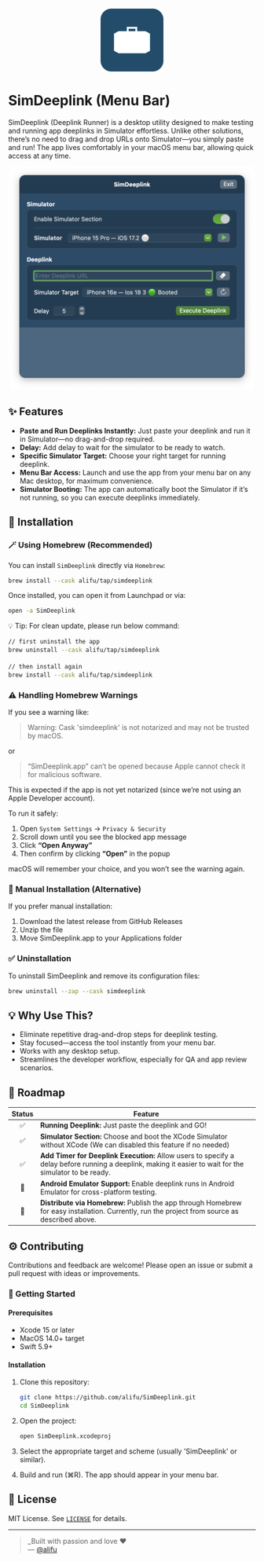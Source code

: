 <p align="center">
  <img src="./doc/main-icon.png" alt="icon" width="128"/>
</p>

# SimDeeplink (Menu Bar)

SimDeeplink (Deeplink Runner) is a desktop utility designed to make testing and running app deeplinks in Simulator effortless. Unlike other solutions, there’s no need to drag and drop URLs onto Simulator—you simply paste and run! The app lives comfortably in your macOS menu bar, allowing quick access at any time.

<p align="center">
  <img src="./doc/preview-app.png" alt="preview" width="500"/>
</p>

## ✨ Features

- **Paste and Run Deeplinks Instantly:** Just paste your deeplink and run it in Simulator—no drag-and-drop required.
- **Delay:** Add delay to wait for the simulator to be ready to watch.
- **Specific Simulator Target:** Choose your right target for running deeplink.
- **Menu Bar Access:** Launch and use the app from your menu bar on any Mac desktop, for maximum convenience.
- **Simulator Booting:** The app can automatically boot the Simulator if it’s not running, so you can execute deeplinks immediately.

## 🧭 Installation

### 🪄 Using Homebrew (Recommended)

You can install `SimDeeplink` directly via `Homebrew`:

  ```bash
  brew install --cask alifu/tap/simdeeplink
  ```

Once installed, you can open it from Launchpad or via:

  ```bash
  open -a SimDeeplink
  ```

💡 Tip: For clean update, please run below command:

  ```bash
  // first uninstall the app
  brew uninstall --cask alifu/tap/simdeeplink

  // then install again
  brew install --cask alifu/tap/simdeeplink 
  ```

### ⚠️ Handling Homebrew Warnings

If you see a warning like:

> Warning: Cask 'simdeeplink' is not notarized and may not be trusted by macOS.

or

> “SimDeeplink.app” can’t be opened because Apple cannot check it for malicious software.

This is expected if the app is not yet notarized (since we’re not using an Apple Developer account).

To run it safely:
1. Open `System Settings` → `Privacy & Security`
2. Scroll down until you see the blocked app message
3. Click **“Open Anyway”**
4. Then confirm by clicking **“Open”** in the popup

macOS will remember your choice, and you won’t see the warning again.

### 🧰 Manual Installation (Alternative)

If you prefer manual installation:
1. Download the latest release from GitHub Releases
2. Unzip the file
3. Move SimDeeplink.app to your Applications folder

### ✅ Uninstallation

To uninstall SimDeeplink and remove its configuration files:

  ```bash
  brew uninstall --zap --cask simdeeplink
  ```

## 💡 Why Use This?
- Eliminate repetitive drag-and-drop steps for deeplink testing.
- Stay focused—access the tool instantly from your menu bar.
- Works with any desktop setup.
- Streamlines the developer workflow, especially for QA and app review scenarios.

## 🧪 Roadmap

| Status | Feature |
|:-------:|-----|
|✅|**Running Deeplink:** Just paste the deeplink and GO!|
|✅|**Simulator Section:** Choose and boot the XCode Simulator without XCode (We can disabled this feature if no needed)|
|✅|**Add Timer for Deeplink Execution:** Allow users to specify a delay before running a deeplink, making it easier to wait for the simulator to be ready.|
|🚧|**Android Emulator Support:** Enable deeplink runs in Android Emulator for cross-platform testing.|
|🚧|**Distribute via Homebrew:** Publish the app through Homebrew for easy installation. Currently, run the project from source as described above.|

## ⚙️ Contributing
Contributions and feedback are welcome! Please open an issue or submit a pull request with ideas or improvements.

### 🚀 Getting Started

#### Prerequisites
- Xcode 15 or later  
- MacOS 14.0+ target  
- Swift 5.9+

#### Installation

1. Clone this repository:

   ```bash
   git clone https://github.com/alifu/SimDeeplink.git
   cd SimDeeplink
   ```
2. Open the project:

   ```bash
   open SimDeeplink.xcodeproj
   ```
3. Select the appropriate target and scheme (usually 'SimDeeplink' or similar).
4. Build and run (⌘R). The app should appear in your menu bar.

## 🪪 License
MIT License. See [`LICENSE`](./LICENSE) for details.

---

> _Built with passion and love ❤️  
> — [@alifu](https://github.com/alifu)